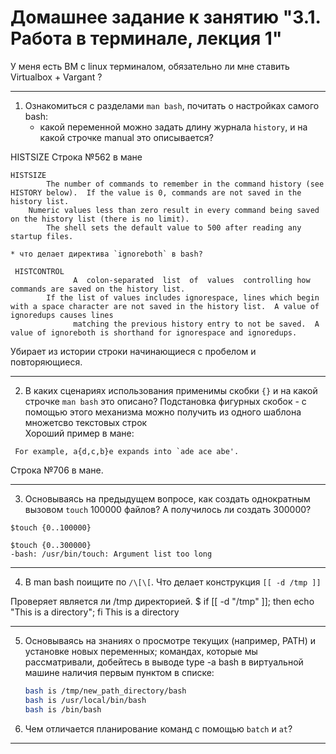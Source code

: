 # Домашнее задание к занятию "3.1. Работа в терминале, лекция 1"

У меня есть ВМ с linux терминалом, обязательно ли мне ставить Virtualbox + Vargant ?

---
1. Ознакомиться с разделами `man bash`, почитать о настройках самого bash:
    * какой переменной можно задать длину журнала `history`, и на какой строчке manual это описывается?

HISTSIZE
Строка №562 в мане
```
HISTSIZE
        The number of commands to remember in the command history (see HISTORY below).  If the value is 0, commands are not saved in the history list.    
	Numeric values less than zero result in every command being saved on the history list (there is no limit).
        The shell sets the default value to 500 after reading any startup files.
```
    * что делает директива `ignoreboth` в bash?
```
 HISTCONTROL
              A  colon-separated  list  of  values  controlling how commands are saved on the history list.  
		If the list of values includes ignorespace, lines which begin with a space character are not saved in the history list.  A value of ignoredups causes lines  
              matching the previous history entry to not be saved.  A value of ignoreboth is shorthand for ignorespace and ignoredups.
```
Убирает из истории строки начинающиеся с пробелом и повторяющиеся.

---
2. В каких сценариях использования применимы скобки `{}` и на какой строчке `man bash` это описано?
Подстановка фигурных скобок - с помощью этого механизма можно получить из одного шаблона множетсво текстовых строк  
Хороший пример в мане:  
```
 For example, a{d,c,b}e expands into `ade ace abe'.
```

Строка №706 в мане.

---
3. Основываясь на предыдущем вопросе, как создать однократным вызовом `touch` 100000 файлов? А получилось ли создать 300000?
```
$touch {0..100000}

$touch {0..300000}
-bash: /usr/bin/touch: Argument list too long
```

---
4. В man bash поищите по `/\[\[`. Что делает конструкция `[[ -d /tmp ]]`

Проверяет является ли /tmp директорией.
$ if [[ -d "/tmp" ]]; then echo "This is a directory"; fi
This is a directory

---
5. Основываясь на знаниях о просмотре текущих (например, PATH) и установке новых переменных; командах, которые мы рассматривали, добейтесь в выводе type -a bash в виртуальной машине наличия первым пунктом в списке:

	```bash
	bash is /tmp/new_path_directory/bash
	bash is /usr/local/bin/bash
	bash is /bin/bash
	```



6. Чем отличается планирование команд с помощью `batch` и `at`?

---
